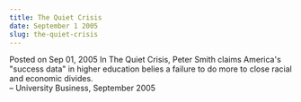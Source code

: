 ```yaml
---
title: The Quiet Crisis
date: September 1 2005
slug: the-quiet-crisis
---
```


 



<span class="date">Posted on Sep 01, 2005    </span>
In The Quiet Crisis, Peter Smith claims America&apos;s &quot;success data&quot; in
higher education belies a failure to do more to close racial and
economic divides.<br>
&#x2013; University Business, September 2005<br/></br>




 
